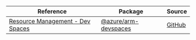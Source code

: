 | Reference | Package | Source |
|---|---|---|
|[Resource Management - Dev Spaces](arm-devspaces-readme.md)|[@azure/arm-devspaces](https://www.npmjs.com/package/@azure/arm-devspaces)|[GitHub](https://github.com/Azure/azure-sdk-for-js/blob/main/sdk/devspaces/arm-devspaces)|
